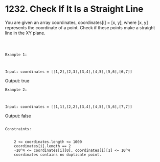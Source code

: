 # 1232. Check If It Is a Straight Line

You are given an array coordinates, coordinates[i] = [x, y],
        where [x, y] represents the coordinate of a point. Check if these points make
        a straight line in the XY plane.

     

     
    Example 1:

    

    Input: coordinates = [[1,2],[2,3],[3,4],[4,5],[5,6],[6,7]]
Output: true

    Example 2:

    

    Input: coordinates = [[1,1],[2,2],[3,4],[4,5],[5,6],[7,7]]
Output: false

     
    Constraints:

    
        2 <= coordinates.length <= 1000
        coordinates[i].length == 2
        -10^4 <= coordinates[i][0], coordinates[i][1] <= 10^4
        coordinates contains no duplicate point.